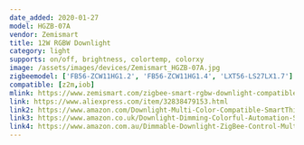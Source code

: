 ```yaml
---
date_added: 2020-01-27
model: HGZB-07A
vendor: Zemismart
title: 12W RGBW Downlight
category: light
supports: on/off, brightness, colortemp, colorxy
image: /assets/images/devices/Zemismart_HGZB-07A.jpg
zigbeemodel: ['FB56-ZCW11HG1.2', 'FB56-ZCW11HG1.4', 'LXT56-LS27LX1.7']
compatible: [z2m,iob]
mlink: https://www.zemismart.com/zigbee-smart-rgbw-downlight-compatible-with-hue-led-bulb-light-work-with-amazon-alexa-echo-google-home-smarthings-via-zemismart-hub-p0013-p0013.html
link: https://www.aliexpress.com/item/32838479153.html
link2: https://www.amazon.com/Downlight-Multi-Color-Compatible-SmartThings-Automation/dp/B077QCN4WM
link3: https://www.amazon.co.uk/Downlight-Dimming-Colorful-Automation-Solutions/dp/B0784FHWJP
link4: https://www.amazon.com.au/Dimmable-Downlight-ZigBee-Control-Multi-Color/dp/B07DVG1B4B
---
```

